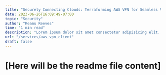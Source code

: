 ```yaml
---
title: "Securely Connecting Clouds: Terraforming AWS VPN for Seamless Virtual Networking"
date: 2023-06-26T16:09:49-07:00
topic: "Security"
author: "Keanu Reeves"
time: "1 min read"
description: "Lorem ipsum dolor sit amet consectetur adipisicing elit. Soluta nam nulla at!"
url: "/services/aws_vpn_client"
draft: false
---
```


# [Here will be the readme file content]